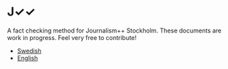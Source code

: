 # J✓✓
A fact checking method for Journalism++ Stockholm. These documents are work in progress. Feel very free to contribute!

 * [Swedish](https://github.com/jplusplus/check/blob/master/method.sv.md)
 * [English](https://github.com/jplusplus/check/blob/master/method.en.md)

